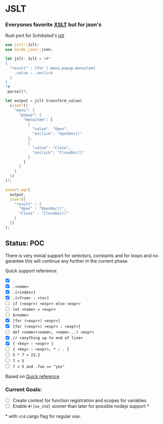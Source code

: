 # JSLT

### Everyones favorite [XSLT](https://www.w3schools.com/xml/xsl_intro.asp) but for json's

Rust port for Schibsted's [jslt](https://github.com/schibsted/jslt#jslt)

```rust
use jslt::Jslt;
use serde_json::json;

let jslt: Jslt = r#"
{
  "result" : {for (.menu.popup.menuitem)
    .value : .onclick
  }
}
"#
.parse()?;

let output = jslt.transform_value(
  &json!({
    "menu": {
      "popup": {
        "menuitem": [
          {
            "value": "Open",
            "onclick": "OpenDoc()"
          },
          {
            "value": "Close",
            "onclick": "CloseDoc()"
          }
        ]
      }
    }
  })
)?;

assert_eq!(
  output, 
  json!({
    "result" : {
      "Open" : "OpenDoc()",
      "Close" : "CloseDoc()"
    }
  })
);
```

## Status: POC

There is very minial support for selectors, constants and for loops and no garantee this will continue any further in the current phase.

Quick support reference:

- [x] `.`
- [x] `.<name>`
- [x] `.[<index>]`
- [x] `.[<from> : <to>]`
- [ ] `if (<expr>) <expr> else <expr>`
- [ ] `let <name> = <expr>`
- [ ] `$<name>`
- [x] `[for (<expr>) <expr>]`
- [x] `{for (<expr>) <expr> : <expr>}`
- [ ] `def <name>(<name>, <name>...) <expr>	`
- [x] `// <anything up to end of line>`
- [x] `{ <key> : <expr> }`
- [ ] `{ <key> : <expr>, * : . }`
- [ ] `5 * 7 + 23.2`
- [ ] `7 < 5`
- [ ] `7 < 5 and .foo == "yes"`
 
Based on [Quick reference](https://github.com/schibsted/jslt#quick-references)

### Current Goals:

- [ ] Create context for function registration and scopes for variables
- [ ] Enable `#![no_std]` sooner than later for possible nodejs support *

\* with `std` cargo flag for regular use.
